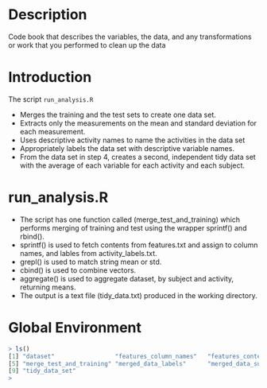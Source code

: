 # Description
Code book that describes the variables, the data, and any transformations or work that you performed to clean up the data

# Introduction
The script `run_analysis.R`
- Merges the training and the test sets to create one data set.
- Extracts only the measurements on the mean and standard deviation for each measurement. 
- Uses descriptive activity names to name the activities in the data set
- Appropriately labels the data set with descriptive variable names. 
- From the data set in step 4, creates a second, independent tidy data set with the average of each variable for each activity and each subject.

# run_analysis.R
- The script has one function  called (merge_test_and_training) which performs merging of training and test using the wrapper sprintf() and rbind().
- sprintf() is used to fetch contents from features.txt and assign to column names, and lables from activity_labels.txt.
- grepl() is used to match string mean or std.
- cbind() is used to combine vectors.
- aggregate() is used to aggregate dataset, by subject and activity, returning means.
- The output is a text file (tidy_data.txt) produced in the working directory.

# Global Environment
```R
> ls()
[1] "dataset"                 "features_column_names"   "features_contents"       "labels_for_activity"    
[5] "merge_test_and_training" "merged_data_labels"      "merged_data_subjects"    "set_working_dir"        
[9] "tidy_data_set"          
> 
```
